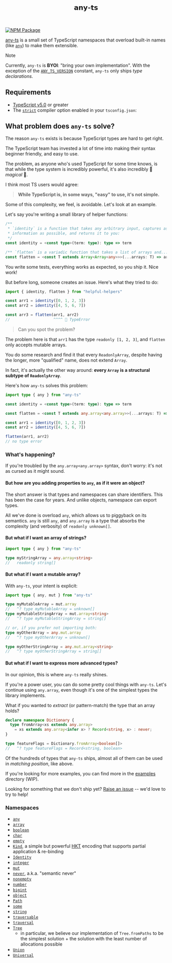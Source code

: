  
<br>
<h2 align="center">𝗮𝗻𝘆-𝘁𝘀</h2>
<br>

[![NPM Package][]](https://npmjs.org/package/any-ts)

[npm package]: https://img.shields.io/npm/v/any-ts.svg?color=44bb17

[any-ts](https://github.com/ahrjarrett/any-ts) is a small set of TypeScript namespaces that overload built-in names (like [`any`](https://www.typescriptlang.org/docs/handbook/2/everyday-types.html#any)) to make them extensible.

> [!NOTE]
> Currently, `any-ts` is **BYOI**: "bring your own implementation". With the exception of the [`ANY_TS_VERSION`](https://github.com/ahrjarrett/any-ts/blob/main/src/version.ts#L1-L2) constant, `any-ts` only ships _type declarations_.

## Requirements
- [TypeScript v5.0](https://devblogs.microsoft.com/typescript/announcing-typescript-5-0/) or greater
- The [`strict`](https://www.typescriptlang.org/tsconfig/#strict) compiler option enabled in your `tsconfig.json`:

## What problem does `any-ts` solve?

The reason `any-ts` exists is because TypeScript types are hard to get right.

The TypeScript team has invested a lot of time into making their syntax beginner friendly, and easy to use.

The problem, as anyone who's used TypeScript for some time knows, is that while the type system is incredibly powerful, it's also incredibly 🦄 _magical_ 🌈.

I think most TS users would agree:

> **While TypeScript is, in some ways, "easy" to use, it's not simple.** 

Some of this complexity, we feel, is avoidable. Let's look at an example.

Let's say you're writing a small library of helper functions:

```typescript
/**
 * `identity` is a function that takes any arbitrary input, captures as much type
 * information as possible, and returns it to you:
 */
const identity = <const type>(term: type): type => term

/** `flatten` is a variadic function that takes a list of arrays and... well, flattens them. */
const flatten = <const T extends Array<Array<any>>>(...arrays: T) => arrays.flat()
```

You write some tests, everything works as expected, so you ship it. Nice work!

But before long, someone creates an issue. Here's what they tried to do:

```typescript
import { identity, flatten } from "helpful-helpers"

const arr1 = identity([0, 1, 2, 3])
const arr2 = identity([4, 5, 6, 7])

const arr3 = flatten(arr1, arr2)
//                   ^^^^ 🚫 TypeError
```

> Can you spot the problem?


The problem here is that `arr1` has the type `readonly [1, 2, 3]`, and `flatten` only accepts mutable arrays.

You do some research and find it that every `ReadonlyArray`, despite having the longer, more "qualified" name, does not extend `Array`.

In fact, it's actually the other way around: **every `Array` is a structural subtype of `ReadonlyArray`**.

Here's how `any-ts` solves this problem:

```typescript
import type { any } from "any-ts"

const identity = <const type>(term: type): type => term

const flatten = <const T extends any.array<any.array>>(...arrays: T) => arrays.flat()

const arr1 = identity([0, 1, 2, 3])
const arr2 = identity([4, 5, 6, 7])

flatten(arr1, arr2)
// no type error
```

### What's happening?

If you're troubled by the `any.array<any.array>` syntax, don't worry: it's not as cursed as it might sound.

#### But how are you adding properties to `any`, as if it were an object?

The short answer is that types and namespaces can share identifiers. This has been the case for years. And unlike objects, namespace can export types.

All we've done is overload `any`, which allows us to piggyback on its semantics. `any` is still `any`, and `any.array` is a type that absorbs the complexity (and verbosity) of `readonly unknown[]`.

#### But what if I want an array of strings?

```typescript
import type { any } from "any-ts"

type myStringArray = any.array<string>
//   readonly string[]
```

#### But what if I want a mutable array?

With `any-ts`, your intent is explicit:

```typescript
import type { any, mut } from "any-ts"

type myMutableArray = mut.array
//   ^? type myMutableArray = unknown[]
type myMutableStringArray = mut.array<string>
//   ^? type myMutableStringArray = string[]

// or, if you prefer not importing both:
type myOtherArray = any.mut.array
//   ^? type myOtherArray = unknown[]

type myOtherStringArray = any.mut.array<string>
//   ^? type myOtherStringArray = string[]
```

#### But what if I want to express more advanced types?

In our opinion, this is where `any-ts` really shines.

If you're a power user, you can do some pretty cool things with `any-ts`. Let's continue using `any.array`, even though it's one of the simplest types the library implements.

What if you wanted to _extract_ (or pattern-match) the type that an array holds?

```typescript
declare namespace Dictionary {
  type fromArray<xs extends any.array> 
    = xs extends any.array<infer x> ? Record<string, x> : never;
}

type featureFlags = Dictionary.fromArray<boolean[]>
//   ^? type featureFlags = Record<string, boolean>
```

Of the hundreds of types that `any-ts` ships, almost all of them can be used in _matching position_, like above.

If you're looking for more examples, you can find more in the [examples](https://github.com/ahrjarrett/any-ts/tree/main/src/examples) directory (WIP).

Looking for something that we don't ship yet? [Raise an issue](https://github.com/ahrjarrett/any-ts/issues/new) -- we'd love to try to help!

### Namespaces

- [`any`](https://github.com/ahrjarrett/any-ts/blob/main/src/any.ts)
- [`array`](https://github.com/ahrjarrett/any-ts/blob/main/src/array/array.ts)
- [`boolean`](https://github.com/ahrjarrett/any-ts/blob/main/src/boolean/boolean.ts)
- [`char`](https://github.com/ahrjarrett/any-ts/blob/main/src/string/char.ts)
- [`empty`](https://github.com/ahrjarrett/any-ts/blob/main/src/empty.ts)
- [`Kind`](https://github.com/ahrjarrett/any-ts/blob/main/src/kind/kind.ts), a simple but powerful [HKT](https://en.wikipedia.org/wiki/Kind_(type_theory)) encoding that supports partial application & re-binding
- [`Identity`](https://github.com/ahrjarrett/any-ts/blob/main/src/identity.ts)
- [`integer`](https://github.com/ahrjarrett/any-ts/blob/main/src/number/integer.ts)
- [`mut`](https://github.com/ahrjarrett/any-ts/blob/main/src/mutable/mutable.ts)
- [`never`](https://github.com/ahrjarrett/any-ts/blob/main/src/never/never.ts), a.k.a. "semantic never"
- [`nonempty`](https://github.com/ahrjarrett/any-ts/blob/main/src/empty.ts)
- [`number`](https://github.com/ahrjarrett/any-ts/blob/main/src/number/number.ts)
- [`bigint`](https://github.com/ahrjarrett/any-ts/blob/main/src/number/bigint.ts)
- [`object`](https://github.com/ahrjarrett/any-ts/blob/main/src/object/object.ts)
- [`Path`](https://github.com/ahrjarrett/any-ts/blob/main/src/paths/Path.ts)
- [`some`](https://github.com/ahrjarrett/any-ts/blob/main/src/some.ts)
- [`string`](https://github.com/ahrjarrett/any-ts/blob/main/src/string/string.ts)
- [`traversable`](https://github.com/ahrjarrett/any-ts/blob/main/src/traversable/traversable.ts)
- [`traversal`](https://github.com/ahrjarrett/any-ts/blob/main/src/traversable/traversal.ts)
- [`Tree`](https://github.com/ahrjarrett/any-ts/blob/main/src/tree/tree.ts)
  - in particular, we believe our implementation of `Tree.fromPaths` to be the simplest solution + the solution with the least number of allocations possible
- [`Union`](https://github.com/ahrjarrett/any-ts/blob/main/src/union/union.ts)
- [`Universal`](https://github.com/ahrjarrett/any-ts/blob/main/src/universal/universal.ts)



